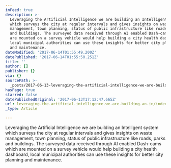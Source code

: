 ```yaml
---
inFeed: true
description: >-
  Leveraging the Artificial Intelligence we are building an Intelligent system
  which surveys the city at regular intervals and gives insights on waste
  management, town planning, status of public infrastructure like roads, parks
  and buildings. The surveyed data received through AI enabled Dash-cams which
  are mounted on a survey vehicle would help building a city health dashboard,
  local municipal authorities can use these insights for better city planning
  and maintenance.
dateModified: '2017-06-14T01:55:49.200Z'
datePublished: '2017-06-14T01:55:50.251Z'
title: ''
author: []
publisher: {}
via: {}
sourcePath: >-
  _posts/2017-06-13-leveraging-the-artificial-intelligence-we-are-building-an-in.md
hasPage: true
starred: false
datePublishedOriginal: '2017-06-13T17:12:47.665Z'
url: leveraging-the-artificial-intelligence-we-are-building-an-in/index.html
_type: Article

---
```

Leveraging the Artificial Intelligence we are building an Intelligent system which surveys the city at regular intervals and gives insights on waste management, town planning, status of public infrastructure like roads, parks and buildings. The surveyed data received through AI enabled Dash-cams which are mounted on a survey vehicle would help building a city health dashboard, local municipal authorities can use these insights for better city planning and maintenance.